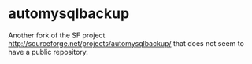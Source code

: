 automysqlbackup
===============

Another fork of the SF project http://sourceforge.net/projects/automysqlbackup/ that does not seem to have a public repository.